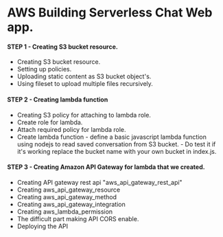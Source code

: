 # AWS Building Serverless Chat Web app.

#### STEP 1 - Creating S3 bucket resource.

* Creating S3 bucket resource.
* Setting up policies.
* Uploading static content as S3 bucket object's.    
* Using fileset to upload multiple files recursively.

#### STEP 2 - Creating lambda function

* Creating S3 policy for attaching to lambda role.
* Create role for lambda.
* Attach required policy for lambda role.
* Create lambda function - define a basic javascript lambda function using nodejs to read saved conversation from S3 bucket. - Do test it if it's working replace the bucket name with your own bucket in index.js.
    
#### STEP 3 - Creating Amazon API Gateway  for lambda that we created.

* Creating API gateway rest api "aws_api_gateway_rest_api"
* Creating aws_api_gateway_resource
* Creating aws_api_gateway_method
* Creating aws_api_gateway_integration
* Creating aws_lambda_permission
* The difficult part making API CORS enable.
* Deploying the API